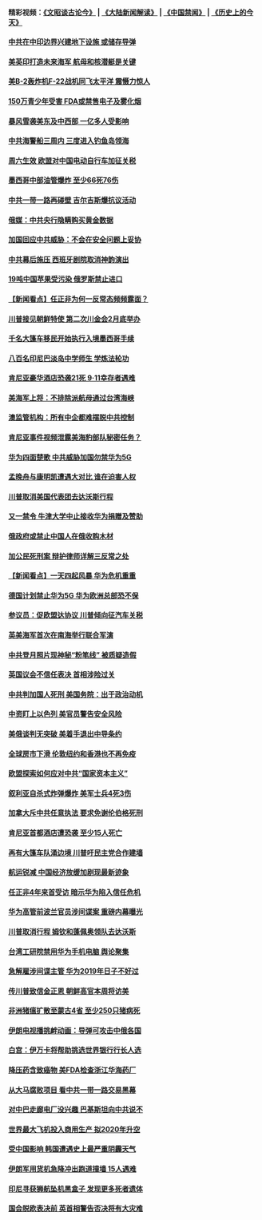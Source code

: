 #### 精彩视频：[《文昭谈古论今》](https://github.com/gfw-breaker/wenzhao/blob/master/README.md?t=01201230) | [《大陆新闻解读》](https://github.com/gfw-breaker/ntdtv-comedy/blob/master/README.md?t=01201230) | [《中国禁闻》](https://github.com/gfw-breaker/ntdtv-news/blob/master/README.md?t=01201230) | [《历史上的今天》](https://github.com/gfw-breaker/today-in-history/blob/master/README.md?t=01201230) 

#### [中共在中印边界兴建地下设施 或储存导弹](../pages/nsc418/n10988979.md?t=01201230) 

#### [美英印打造未来海军 航母和核潜艇是关键](../pages/nsc418/n10940648.md?t=01201230) 

#### [美B-2轰炸机F-22战机同飞太平洋 震慑力惊人](../pages/nsc418/n10988582.md?t=01201230) 

#### [150万青少年受害 FDA或禁售电子及雾化烟](../pages/nsc418/n10988186.md?t=01201230) 

#### [暴风雪袭美东及中西部 一亿多人受影响](../pages/nsc418/n10988131.md?t=01201230) 

#### [中共海警船三周内 三度进入钓鱼岛领海](../pages/nsc418/n10987956.md?t=01201230) 

#### [周六生效 欧盟对中国电动自行车加征关税](../pages/nsc418/n10987637.md?t=01201230) 

#### [墨西哥中部油管爆炸 至少66死76伤](../pages/nsc418/n10986971.md?t=01201230) 

#### [中共一带一路再碰壁 吉尔吉斯爆抗议活动](../pages/nsc418/n10986292.md?t=01201230) 

#### [俄媒：中共央行隐瞒购买黄金数据](../pages/nsc418/n10986524.md?t=01201230) 

#### [加国回应中共威胁：不会在安全问题上妥协](../pages/nsc418/n10986394.md?t=01201230) 

#### [中共幕后施压 西班牙剧院取消神韵演出](../pages/nsc418/n10986035.md?t=01201230) 

#### [19吨中国苹果受污染 俄罗斯禁止进口](../pages/nsc418/n10986333.md?t=01201230) 

#### [【新闻看点】任正非为何一反常态频频露面？](../pages/nsc418/n10986037.md?t=01201230) 

#### [川普接见朝鲜特使 第二次川金会2月底举办](../pages/nsc418/n10986216.md?t=01201230) 

#### [千名大篷车移民开始执行入境墨西哥手续](../pages/nsc418/n10986204.md?t=01201230) 

#### [八百名印尼巴淡岛中学师生 学炼法轮功](../pages/nsc418/n10985542.md?t=01201230) 

#### [肯尼亚豪华酒店恐袭21死 9·11幸存者遇难](../pages/nsc418/n10985445.md?t=01201230) 

#### [美海军上将：不排除派航母通过台湾海峡](../pages/nsc418/n10984943.md?t=01201230) 

#### [澳监管机构：所有中企都难摆脱中共控制](../pages/nsc418/n10983591.md?t=01201230) 

#### [肯尼亚事件视频泄露美海豹部队秘密任务？](../pages/nsc418/n10984543.md?t=01201230) 

#### [华为四面楚歌 中共威胁加国勿禁华为5G](../pages/nsc418/n10983787.md?t=01201230) 

#### [孟晚舟与康明凯遭遇大对比 谁在迫害人权](../pages/nsc418/n10983804.md?t=01201230) 

#### [川普取消美国代表团去达沃斯行程](../pages/nsc418/n10983718.md?t=01201230) 

#### [又一禁令 牛津大学中止接收华为捐赠及赞助](../pages/nsc418/n10983708.md?t=01201230) 

#### [俄政府或禁止中国人在俄收购木材](../pages/nsc418/n10983547.md?t=01201230) 

#### [加公民死刑案 辩护律师详解三反常之处](../pages/nsc418/n10983300.md?t=01201230) 

#### [【新闻看点】一天四起风暴 华为危机重重](../pages/nsc418/n10983081.md?t=01201230) 

#### [德国计划禁止华为5G 华为欧洲总部恐不保](../pages/nsc418/n10982951.md?t=01201230) 

#### [参议员：促欧盟达协议 川普倾向征汽车关税](../pages/nsc418/n10982456.md?t=01201230) 

#### [英美海军首次在南海举行联合军演](../pages/nsc418/n10981956.md?t=01201230) 

#### [中共登月照片现神秘“粉笔线” 被质疑造假](../pages/nsc418/n10980652.md?t=01201230) 

#### [英国议会不信任表决 首相涉险过关](../pages/nsc418/n10980536.md?t=01201230) 

#### [中共判加国人死刑 美国务院：出于政治动机](../pages/nsc418/n10980469.md?t=01201230) 

#### [中资盯上以色列 美官员警告安全风险](../pages/nsc418/n10980214.md?t=01201230) 

#### [美俄谈判无突破 美着手退出中导条约](../pages/nsc418/n10980207.md?t=01201230) 

#### [全球房市下滑 伦敦纽约和香港也不再免疫](../pages/nsc418/n10979837.md?t=01201230) 

#### [欧盟探索如何应对中共“国家资本主义”](../pages/nsc418/n10979979.md?t=01201230) 

#### [叙利亚自杀式炸弹爆炸 美军士兵4死3伤](../pages/nsc418/n10979913.md?t=01201230) 

#### [加拿大斥中共任意执法 要求免谢伦伯格死刑](../pages/nsc418/n10979429.md?t=01201230) 

#### [肯尼亚首都酒店遭恐袭 至少15人死亡](../pages/nsc418/n10978342.md?t=01201230) 

#### [再有大篷车队涌边境 川普吁民主党合作建墙](../pages/nsc418/n10978161.md?t=01201230) 

#### [航运锐减 中国经济放缓加剧现最新迹象](../pages/nsc418/n10978088.md?t=01201230) 

#### [任正非4年来首受访 暗示华为陷入信任危机](../pages/nsc418/n10977688.md?t=01201230) 

#### [华为高管前波兰官员涉间谍案 重磅内幕曝光](../pages/nsc418/n10978092.md?t=01201230) 

#### [川普取消行程 姆钦和蓬佩奥领队去达沃斯](../pages/nsc418/n10977828.md?t=01201230) 

#### [台湾工研院禁用华为手机电脑 舆论聚集](../pages/nsc418/n10977350.md?t=01201230) 

#### [急解雇涉间谍主管 华为2019年日子不好过](../pages/nsc418/n10976038.md?t=01201230) 

#### [传川普致信金正恩 朝鲜高官本周将访美](../pages/nsc418/n10976756.md?t=01201230) 

#### [非洲猪瘟扩散至蒙古4省 至少250只猪病死](../pages/nsc418/n10976120.md?t=01201230) 

#### [伊朗电视播挑衅动画：导弹可攻击中俄各国](../pages/nsc418/n10976504.md?t=01201230) 

#### [白宫：伊万卡将帮助挑选世界银行行长人选](../pages/nsc418/n10976053.md?t=01201230) 

#### [降压药含致癌物 美FDA检查浙江华海药厂](../pages/nsc418/n10975949.md?t=01201230) 

#### [从大马腐败项目 看中共一带一路交易黑幕](../pages/nsc418/n10975091.md?t=01201230) 

#### [对中巴走廊电厂没兴趣 巴基斯坦向中共说不](../pages/nsc418/n10975898.md?t=01201230) 

#### [世界最大飞机投入商用生产 拟2020年升空](../pages/nsc418/n10975188.md?t=01201230) 

#### [受中国影响 韩国遭遇史上最严重阴霾天气](../pages/nsc418/n10974564.md?t=01201230) 

#### [伊朗军用货机急降冲出跑道撞墙 15人遇难](../pages/nsc418/n10974806.md?t=01201230) 

#### [印尼寻获狮航坠机黑盒子 发现更多死者遗体](../pages/nsc418/n10974514.md?t=01201230) 

#### [国会脱欧表决前 英首相警告否决将有大灾难](../pages/nsc418/n10974483.md?t=01201230) 

